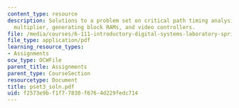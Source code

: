 ```yaml
---
content_type: resource
description: Solutions to a problem set on critical path timing analysis, two?s complement
  multiplier, generating block RAMs, and video controllers.
file: /media/courses/6-111-introductory-digital-systems-laboratory-spring-2006/f2573e9bf1f77830f6764d229fedc714_pset3_soln.pdf
file_type: application/pdf
learning_resource_types:
- Assignments
ocw_type: OCWFile
parent_title: Assignments
parent_type: CourseSection
resourcetype: Document
title: pset3_soln.pdf
uid: f2573e9b-f1f7-7830-f676-4d229fedc714
---
```

